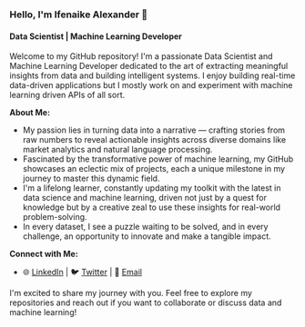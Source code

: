 ### Hello, I'm Ifenaike Alexander 👋

#### Data Scientist | Machine Learning Developer

Welcome to my GitHub repository! I'm a passionate Data Scientist and Machine Learning Developer dedicated to the art of extracting meaningful insights from data and building intelligent systems. I enjoy building real-time data-driven applications but I mostly work on and experiment with machine learning driven APIs of all sort.


**About Me:**

- My passion lies in turning data into a narrative — crafting stories from raw numbers to reveal actionable insights across diverse domains like market analytics and natural language processing.
- Fascinated by the transformative power of machine learning, my GitHub showcases an eclectic mix of projects, each a unique milestone in my journey to master this dynamic field.
- I'm a lifelong learner, constantly updating my toolkit with the latest in data science and machine learning, driven not just by a quest for knowledge but by a creative zeal to use these insights for real-world problem-solving.
- In every dataset, I see a puzzle waiting to be solved, and in every challenge, an opportunity to innovate and make a tangible impact.
  
  
**Connect with Me:**

- 🌐 [LinkedIn](https://www.linkedin.com/in/alexander-ifenaike-083568185/) | 🐦 [Twitter](https://twitter.com/AIfenaike_) | 📧 [Email](alexander.ifenaike@gmail.com)


I'm excited to share my journey with you. Feel free to explore my repositories and reach out if you want to collaborate or discuss data and machine learning!
